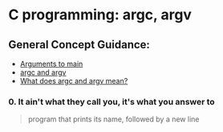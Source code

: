 # C programming: argc, argv
## General Concept Guidance:
* [Arguments to main](https://publications.gbdirect.co.uk//c_book/chapter10/arguments_to_main.html)
* [argc and argv](http://crasseux.com/books/ctutorial/argc-and-argv.html)
* [What does argc and argv mean?](https://www.youtube.com/watch?v=aP1ijjeZc24)
### 0. It ain't what they call you, it's what you answer to
> program that prints its name, followed by a new line